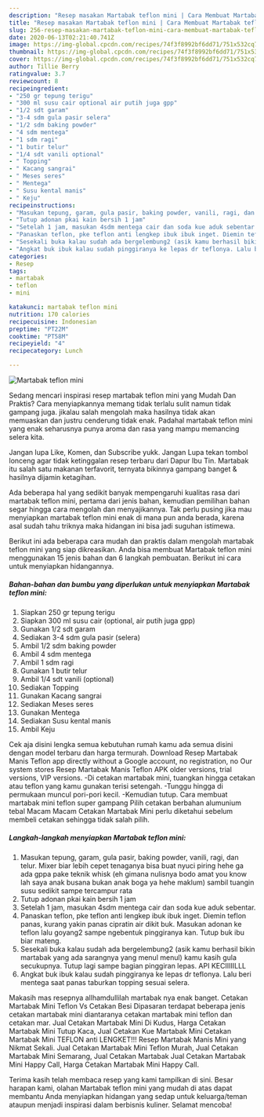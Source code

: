 ```yaml
---
description: "Resep masakan Martabak teflon mini | Cara Membuat Martabak teflon mini Yang Enak Dan Mudah"
title: "Resep masakan Martabak teflon mini | Cara Membuat Martabak teflon mini Yang Enak Dan Mudah"
slug: 256-resep-masakan-martabak-teflon-mini-cara-membuat-martabak-teflon-mini-yang-enak-dan-mudah
date: 2020-06-13T02:21:40.741Z
image: https://img-global.cpcdn.com/recipes/74f3f8992bf6dd71/751x532cq70/martabak-teflon-mini-foto-resep-utama.jpg
thumbnail: https://img-global.cpcdn.com/recipes/74f3f8992bf6dd71/751x532cq70/martabak-teflon-mini-foto-resep-utama.jpg
cover: https://img-global.cpcdn.com/recipes/74f3f8992bf6dd71/751x532cq70/martabak-teflon-mini-foto-resep-utama.jpg
author: Tillie Berry
ratingvalue: 3.7
reviewcount: 8
recipeingredient:
- "250 gr tepung terigu"
- "300 ml susu cair optional air putih juga gpp"
- "1/2 sdt garam"
- "3-4 sdm gula pasir selera"
- "1/2 sdm baking powder"
- "4 sdm mentega"
- "1 sdm ragi"
- "1 butir telur"
- "1/4 sdt vanili optional"
- " Topping"
- " Kacang sangrai"
- " Meses seres"
- " Mentega"
- " Susu kental manis"
- " Keju"
recipeinstructions:
- "Masukan tepung, garam, gula pasir, baking powder, vanili, ragi, dan telur. Mixer biar lebih cepet tenaganya bisa buat nyuci piring hehe ga ada gppa pake teknik whisk (eh gimana nulisnya bodo amat you know lah saya anak busana bukan anak boga ya hehe maklum) sambil tuangin susu sedikit sampe tercampur rata"
- "Tutup adonan pkai kain bersih 1 jam"
- "Setelah 1 jam, masukan 4sdm mentega cair dan soda kue aduk sebentar."
- "Panaskan teflon, pke teflon anti lengkep ibuk ibuk inget. Diemin teflon panas, kurang yakin panas cipratin air dikit buk. Masukan adonan ke teflon lalu goyang2 sampe ngebentuk pinggiranya kan. Tutup buk ibu biar mateng."
- "Sesekali buka kalau sudah ada bergelembung2 (asik kamu berhasil bikin martabak yang ada sarangnya yang menul menul) kamu kasih gula secukupnya. Tutup lagi sampe bagian pinggiran lepas. API KECIIIIILLL"
- "Angkat buk ibuk kalau sudah pinggiranya ke lepas dr teflonya. Lalu beri mentega saat panas taburkan topping sesuai selera."
categories:
- Resep
tags:
- martabak
- teflon
- mini

katakunci: martabak teflon mini 
nutrition: 170 calories
recipecuisine: Indonesian
preptime: "PT22M"
cooktime: "PT58M"
recipeyield: "4"
recipecategory: Lunch

---
```



![Martabak teflon mini](https://img-global.cpcdn.com/recipes/74f3f8992bf6dd71/751x532cq70/martabak-teflon-mini-foto-resep-utama.jpg)

Sedang mencari inspirasi resep martabak teflon mini yang Mudah Dan Praktis? Cara menyiapkannya memang tidak terlalu sulit namun tidak gampang juga. jikalau salah mengolah maka hasilnya tidak akan memuaskan dan justru cenderung tidak enak. Padahal martabak teflon mini yang enak seharusnya punya aroma dan rasa yang mampu memancing selera kita.

Jangan lupa Like, Komen, dan Subscribe yukk. Jangan Lupa tekan tombol lonceng agar tidak ketinggalan resep terbaru dari Dapur Ibu Tin. Martabak itu salah satu makanan terfavorit, ternyata bikinnya gampang banget &amp; hasilnya dijamin ketagihan.

Ada beberapa hal yang sedikit banyak mempengaruhi kualitas rasa dari martabak teflon mini, pertama dari jenis bahan, kemudian pemilihan bahan segar hingga cara mengolah dan menyajikannya. Tak perlu pusing jika mau menyiapkan martabak teflon mini enak di mana pun anda berada, karena asal sudah tahu triknya maka hidangan ini bisa jadi suguhan istimewa.


Berikut ini ada beberapa cara mudah dan praktis dalam mengolah martabak teflon mini yang siap dikreasikan. Anda bisa membuat Martabak teflon mini menggunakan 15 jenis bahan dan 6 langkah pembuatan. Berikut ini cara untuk menyiapkan hidangannya.

<!--inarticleads1-->

##### Bahan-bahan dan bumbu yang diperlukan untuk menyiapkan Martabak teflon mini:

1. Siapkan 250 gr tepung terigu
1. Siapkan 300 ml susu cair (optional, air putih juga gpp)
1. Gunakan 1/2 sdt garam
1. Sediakan 3-4 sdm gula pasir (selera)
1. Ambil 1/2 sdm baking powder
1. Ambil 4 sdm mentega
1. Ambil 1 sdm ragi
1. Gunakan 1 butir telur
1. Ambil 1/4 sdt vanili (optional)
1. Sediakan  Topping
1. Gunakan  Kacang sangrai
1. Sediakan  Meses seres
1. Gunakan  Mentega
1. Sediakan  Susu kental manis
1. Ambil  Keju


Cek aja disini lengka semua kebutuhan rumah kamu ada semua disini dengan model terbaru dan harga termurah. Download Resep Martabak Manis Teflon app directly without a Google account, no registration, no Our system stores Resep Martabak Manis Teflon APK older versions, trial versions, VIP versions. -Di cetakan martabak mini, tuangkan hingga cetakan atau teflon yang kamu gunakan terisi setengah. -Tunggu hingga di permukaan muncul pori-pori kecil. -Kemudian tutup. Cara membuat martabak mini teflon super gampang Pilih cetakan berbahan alumunium tebal Macam Macam Cetakan Martabak Mini perlu diketahui sebelum membeli cetakan sehingga tidak salah pilih. 

<!--inarticleads2-->

##### Langkah-langkah menyiapkan Martabak teflon mini:

1. Masukan tepung, garam, gula pasir, baking powder, vanili, ragi, dan telur. Mixer biar lebih cepet tenaganya bisa buat nyuci piring hehe ga ada gppa pake teknik whisk (eh gimana nulisnya bodo amat you know lah saya anak busana bukan anak boga ya hehe maklum) sambil tuangin susu sedikit sampe tercampur rata
1. Tutup adonan pkai kain bersih 1 jam
1. Setelah 1 jam, masukan 4sdm mentega cair dan soda kue aduk sebentar.
1. Panaskan teflon, pke teflon anti lengkep ibuk ibuk inget. Diemin teflon panas, kurang yakin panas cipratin air dikit buk. Masukan adonan ke teflon lalu goyang2 sampe ngebentuk pinggiranya kan. Tutup buk ibu biar mateng.
1. Sesekali buka kalau sudah ada bergelembung2 (asik kamu berhasil bikin martabak yang ada sarangnya yang menul menul) kamu kasih gula secukupnya. Tutup lagi sampe bagian pinggiran lepas. API KECIIIIILLL
1. Angkat buk ibuk kalau sudah pinggiranya ke lepas dr teflonya. Lalu beri mentega saat panas taburkan topping sesuai selera.


Makasih mas resepnya allhamdullilah martabak nya enak banget. Cetakan Martabak Mini Teflon Vs Cetakan Besi Dipasaran terdapat beberapa jenis cetakan martabak mini diantaranya cetakan martabak mini teflon dan cetakan mar. Jual Cetakan Martabak Mini Di Kudus, Harga Cetakan Martabak Mini Tutup Kaca, Jual Cetakan Kue Martabak Mini Cetakan Martabak Mini TEFLON anti LENGKET!!! Resep Martabak Manis Mini yang Nikmat Sekali. Jual Cetakan Martabak Mini Teflon Murah, Jual Cetakan Martabak Mini Semarang, Jual Cetakan Martabak Jual Cetakan Martabak Mini Happy Call, Harga Cetakan Martabak Mini Happy Call. 

Terima kasih telah membaca resep yang kami tampilkan di sini. Besar harapan kami, olahan Martabak teflon mini yang mudah di atas dapat membantu Anda menyiapkan hidangan yang sedap untuk keluarga/teman ataupun menjadi inspirasi dalam berbisnis kuliner. Selamat mencoba!
